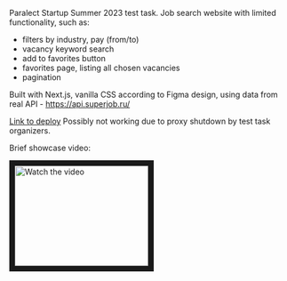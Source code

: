 Paralect Startup Summer 2023 test task.
Job search website with limited functionality, such as:

- filters by industry, pay (from/to)
- vacancy keyword search
- add to favorites button
- favorites page, listing all chosen vacancies
- pagination

Built with Next.js, vanilla CSS according to Figma design, using data from real API - https://api.superjob.ru/

[Link to deploy](https://jobsapp-mauve.vercel.app/) Possibly not working due to proxy shutdown by test task organizers.

<p>Brief showcase video:</p>
<a href="http://www.youtube.com/watch?feature=player_embedded&v=bInLi_Jem20" target="_blank">
 <img src="http://img.youtube.com/vi/bInLi_Jem20/hqdefault.jpg" alt="Watch the video" width="240" height="180" border="10" />
</a>


